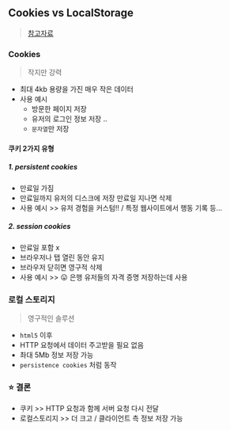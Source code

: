## Cookies vs LocalStorage
> [참고자료](https://erwinousy.medium.com/%EC%BF%A0%ED%82%A4-vs-%EB%A1%9C%EC%BB%AC%EC%8A%A4%ED%86%A0%EB%A6%AC%EC%A7%80-%EC%B0%A8%EC%9D%B4%EC%A0%90%EC%9D%80-%EB%AC%B4%EC%97%87%EC%9D%BC%EA%B9%8C-28b8db2ca7b2)

### Cookies
> 작지만 강력
- 최대 4kb 용량을 가진 매우 작은 데이터
- 사용 예시
  - 방문한 페이지 저장
  - 유저의 로그인 정보 저장 ..
  - `문자열`만 저장

#### 쿠키 2가지 유형
##### 1. persistent cookies
- 만료일 가짐
- 만료일까지 유저의 디스크에 저장 만료일 지나면 삭제
- 사용 예시 >> 유저 경험을 커스텀!! / 특정 웹사이트에서 행동 기록 등...
##### 2. session cookies
- 만료일 포함 x 
- 브라우저나 탭 열린 동안 유지
- 브라우저 닫히면 영구적 삭제
- 사용 예시 >> 😛 은행 유저들의 자격 증명 저장하는데 사용

### 로컬 스토리지
> 영구적인 솔루션
- `html5` 이후
- HTTP 요청에서 데이터 주고받을 필요 없음
- 촤대 5Mb 정보 저장 가능
- `persistence cookies` 처럼 동작
### ⭐ 결론
- 쿠키 >> HTTP 요청과 함께 서버 요청 다시 전달
- 로컬스토리지 >> 더 크고 / 클라이언트 측 정보 저장 가능
